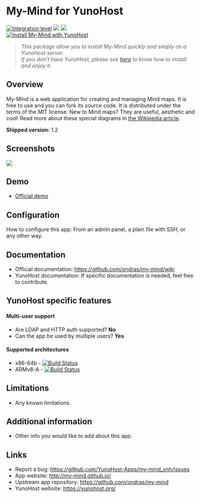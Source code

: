 # My-Mind for YunoHost

[![Integration level](https://dash.yunohost.org/integration/my-mind.svg)](https://dash.yunohost.org/appci/app/my-mind) ![](https://ci-apps.yunohost.org/ci/badges/my-mind.status.svg) ![](https://ci-apps.yunohost.org/ci/badges/my-mind.maintain.svg)  
[![Install My-Mind with YunoHost](https://install-app.yunohost.org/install-with-yunohost.png)](https://install-app.yunohost.org/?app=my-mind)

> *This package allow you to install My-Mind quickly and simply on a YunoHost server.  
If you don't have YunoHost, please see [here](https://yunohost.org/#/install) to know how to install and enjoy it.*

## Overview
My-Mind is a web application for creating and managing Mind maps. It is free to use and you can fork its source code. It is distributed under the terms of the MIT license.
New to Mind maps? They are useful, aesthetic and cool! Read more about these special diagrams in [the Wikipedia article](http://en.wikipedia.org/wiki/Mind_map).

**Shipped version:** 1.2

## Screenshots

![](https://github.com/ondras/my-mind/blob/master/screenshot.png)

## Demo

* [Official demo](http://my-mind.github.io/?map=examples/features.mymind)

## Configuration

How to configure this app: From an admin panel, a plain file with SSH, or any other way.

## Documentation

 * Official documentation: https://github.com/ondras/my-mind/wiki
 * YunoHost documentation: If specific documentation is needed, feel free to contribute.

## YunoHost specific features

#### Multi-user support

 * Are LDAP and HTTP auth supported? **No**
* Can the app be used by multiple users? **Yes**

#### Supported architectures

* x86-64b - [![Build Status](https://ci-apps.yunohost.org/ci/logs/my-mind%20%28Community%29.svg)](https://ci-apps.yunohost.org/ci/apps/my-mind/)
* ARMv8-A - [![Build Status](https://ci-apps-arm.yunohost.org/ci/logs/my-mind%20%28Community%29.svg)](https://ci-apps-arm.yunohost.org/ci/apps/my-mind/)

## Limitations

* Any known limitations.

## Additional information

* Other info you would like to add about this app.

## Links

 * Report a bug: https://github.com/YunoHost-Apps/my-mind_ynh/issues
 * App website: http://my-mind.github.io/
 * Upstream app repository: https://github.com/ondras/my-mind
 * YunoHost website: https://yunohost.org/

